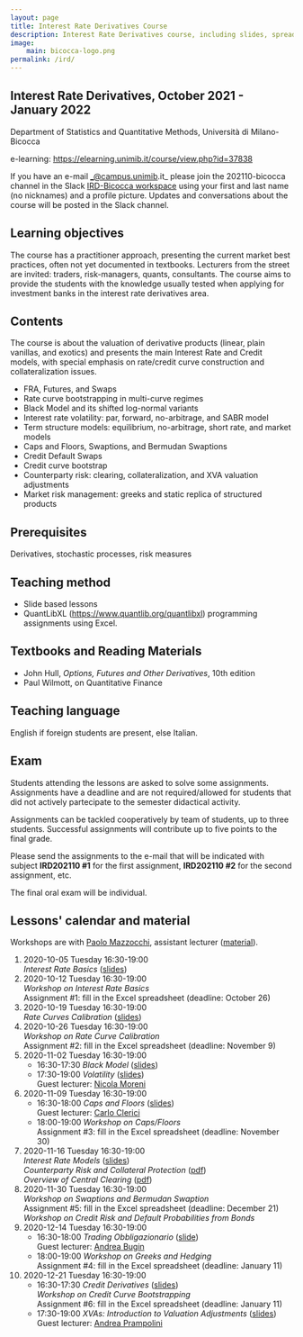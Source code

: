 ```yaml
---
layout: page
title: Interest Rate Derivatives Course
description: Interest Rate Derivatives course, including slides, spreadsheets, etc.
image:
    main: bicocca-logo.png
permalink: /ird/
---
```


## Interest Rate Derivatives, October 2021 - January 2022

Department of Statistics and Quantitative Methods, Università di Milano-Bicocca

e-learning: <https://elearning.unimib.it/course/view.php?id=37838>

If you have an e-mail _@campus.unimib.it_
please join the 202110-bicocca channel in the Slack
[IRD-Bicocca workspace](https://join.slack.com/t/ird-bicocca/signup)
using your first and last name (no nicknames)
and a profile picture.
Updates and conversations about the course will be posted in the Slack channel.

## Learning objectives

The course has a practitioner approach,
presenting the current market best practices,
often not yet documented in textbooks.
Lecturers from the street are invited:
traders, risk-managers, quants, consultants.
The course aims to provide the students with the
knowledge usually tested when applying for
investment banks in the interest rate derivatives area.

## Contents

The course is about the valuation of
derivative products (linear, plain vanillas, and exotics) and
presents the main Interest Rate and Credit models,
with special emphasis on rate/credit curve construction and collateralization issues.

- FRA, Futures, and Swaps
- Rate curve bootstrapping in multi-curve regimes
- Black Model and its shifted log-normal variants
- Interest rate volatility: par, forward, no-arbitrage, and SABR model
- Term structure models: equilibrium, no-arbitrage, short rate, and market models
- Caps and Floors, Swaptions, and Bermudan Swaptions
- Credit Default Swaps
- Credit curve bootstrap
- Counterparty risk: clearing, collateralization, and XVA valuation adjustments
- Market risk management: greeks and static replica of structured products

## Prerequisites

Derivatives, stochastic processes, risk measures

## Teaching method

- Slide based lessons
- QuantLibXL (<https://www.quantlib.org/quantlibxl>) programming assignments using Excel.

## Textbooks and Reading Materials

- John Hull, _Options, Futures and Other Derivatives_, 10th edition
- Paul Wilmott, on Quantitative Finance

## Teaching language

English if foreign students are present, else Italian.

## Exam

Students attending the lessons are asked
to solve some assignments.
Assignments have a deadline and are not required/allowed
for students that did not actively partecipate to
the semester didactical activity.

Assignments can be tackled cooperatively by team of students,
up to three students. Successful assignments will contribute
up to five points to the final grade.

Please send the assignments
to the e-mail that will be indicated with subject
**IRD202110 #1** for the first assignment,
**IRD202110 #2** for the second assignment,
etc.

The final oral exam will be individual.

## Lessons' calendar and material

Workshops are with [Paolo Mazzocchi](https://www.linkedin.com/in/paolomazzocchi/),
assistant lecturer ([material](https://drive.google.com/drive/folders/1qIazIGLDuy2DYpVzG39f2QNoiUKbRiG3)).

01. 2020-10-05 Tuesday 16:30-19:00  
    _Interest Rate Basics_ ([slides](https://drive.google.com/file/d/1G2rr29fdURvjjYplhY_OYtRNEyJoOF2e))  
01. 2020-10-12 Tuesday 16:30-19:00  
    _Workshop on Interest Rate Basics_  
    Assignment #1: fill in the Excel spreadsheet (deadline: October 26)  
01. 2020-10-19 Tuesday 16:30-19:00  
    _Rate Curves Calibration_ ([slides](https://drive.google.com/file/d/1G6PNay2kNiFiSuPWmgwlbFoBntqXLIvv))  
01. 2020-10-26 Tuesday 16:30-19:00  
    _Workshop on Rate Curve Calibration_  
    Assignment #2: fill in the Excel spreadsheet (deadline: November 9)  
01. 2020-11-02 Tuesday 16:30-19:00  
    - 16:30-17:30 _Black Model_ ([slides](https://drive.google.com/file/d/1U23SnlCwZEtDO01VoYNVIXkbRqrI10sH))  
    - 17:30-19:00 _Volatility_ ([slides](https://drive.google.com/file/d/16bALaGtBZ1dhKJ7AgibEtYjjib_HHDYz))  
    Guest lecturer: [Nicola Moreni](https://www.linkedin.com/in/nicola-moreni-a636a7/)  
01. 2020-11-09 Tuesday 16:30-19:00  
    - 16:30-18:00 _Caps and Floors_ ([slides](https://drive.google.com/file/d/1mr3iFcefoWsx0DZxX-qPKskJ4r1hJ-Vj))  
    Guest lecturer: [Carlo Clerici](https://www.linkedin.com/in/carlo-clerici-8443375/)  
    - 18:00-19:00 _Workshop on Caps/Floors_  
    Assignment #3: fill in the Excel spreadsheet (deadline: November 30)  
01. 2020-11-16 Tuesday 16:30-19:00  
    _Interest Rate Models_ ([slides](https://drive.google.com/file/d/13_YmUvUz16OZbx3mQhToJV46a1gQyN5i))  
    _Counterparty Risk and Collateral Protection_ ([pdf](https://drive.google.com/file/d/1ENPcbWiEG0sEGiQr0FTfoDoPGx36SN_S))  
    _Overview of Central Clearing_ ([pdf](https://drive.google.com/file/d/1ErcrGIdlvisYBr5YR03-KIMjYcDCktmJ))  
01. 2020-11-30 Tuesday 16:30-19:00  
    _Workshop on Swaptions and Bermudan Swaption_  
    Assignment #5: fill in the Excel spreadsheet (deadline: December 21)  
    _Workshop on Credit Risk and Default Probabilities from Bonds_  
01. 2020-12-14 Tuesday 16:30-19:00  
    - 16:30-18:00 _Trading Obbligazionario_ ([slide](https://drive.google.com/file/d/1AE4v_KuQC6Btg28aLii4mhXMCqXQtOWQ))  
    Guest lecturer: [Andrea Bugin](https://www.linkedin.com/in/andrea-bugin-a326715)  
    - 18:00-19:00 _Workshop on Greeks and Hedging_  
    Assignment #4: fill in the Excel spreadsheet (deadline: January 11)  
01. 2020-12-21 Tuesday 16:30-19:00  
    - 16:30-17:30 _Credit Derivatives_ ([slides](https://drive.google.com/file/d/1wSP73ozxR4rupFM8kJUFPCn5o_SNUnR6))  
    _Workshop on Credit Curve Bootstrapping_  
    Assignment #6: fill in the Excel spreadsheet (deadline: January 11)  
    - 17:30-19:00 _XVAs: Introduction to Valuation Adjustments_ ([slides](https://drive.google.com/file/d/10PSdz4-Tz_1lkJy3n3lJdYRVT-39iq3c))  
    Guest lecturer: [Andrea Prampolini](https://www.linkedin.com/in/andrea-prampolini-68a44010/)  
